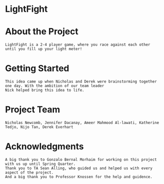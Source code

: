 # LightFight 


# About the Project
	LightFight is a 2-4 player game, where you race against each other until you fill up your light meter!
# Getting Started
	This idea came up when Nicholas and Derek were brainstorming together one day. With the ambition of our team leader
	Nick helped bring this idea to life.
# Project Team
	Nicholas Newcomb, Jennifer Dacanay, Ameer Mahmood Al-lawati, Katherine Tedjo, Nijo Tan, Derek Everhart
# Acknowledgments
	A big thank you to Gonzalo Bernal Morhaim for working on this project with us up until Spring Quarter. 
	Thank you to TA Sean Alling, who guided us and helped us with every aspect of the project. 
	And a big thank you to Professor Knossen for the help and guidence.